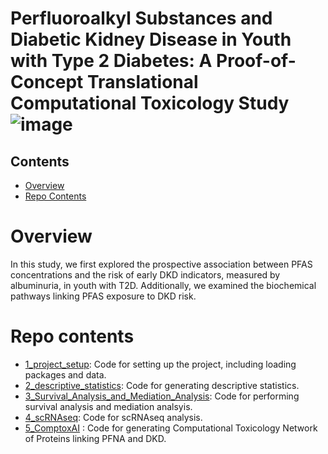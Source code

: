 # Perfluoroalkyl Substances and Diabetic Kidney Disease in Youth with Type 2 Diabetes: A Proof-of-Concept Translational Computational Toxicology Study![image](https://github.com/user-attachments/assets/b950c9be-fff5-421a-ad95-d6751ddcfe19)


## Contents

- [Overview](#overview)
- [Repo Contents](#repo-contents)


# Overview  
In this study, we first explored the prospective association between PFAS concentrations and the risk of early DKD indicators, measured by albuminuria, in youth with T2D. Additionally, we examined the biochemical pathways linking PFAS exposure to DKD risk.


# Repo contents  

- [1_project_setup](./1_project_setup): Code for setting up the project, including loading packages and data. 
- [2_descriptive_statistics](./2_descriptive_statistics): Code for generating descriptive statistics.  
- [3_Survival_Analysis_and_Mediation_Analysis](./3_Survival_Analysis_and_Mediation_Analysis): Code for performing survival analysis and mediation analsyis.
- [4_scRNAseq](./4_scRNAseq): Code for scRNAseq analysis.  
- [5_ComptoxAI](./5_ComptoxAI) : Code for generating Computational Toxicology Network of Proteins linking PFNA and DKD.


